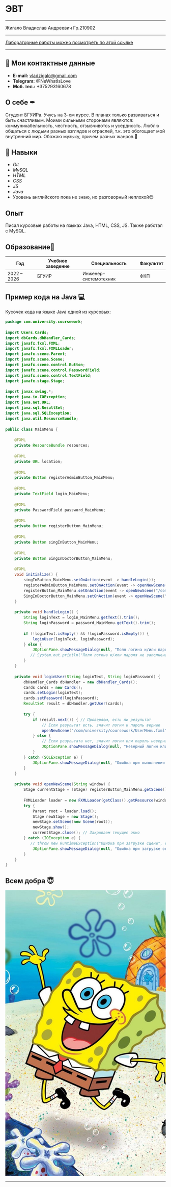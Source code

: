 # ЭВТ

---

Жигало Владислав Андреевич
Гр.210902

---

[Лабораторные работы можно посмотреть по этой ссылке](https://zhigalo04.github.io/Git/)

---

## 📝 Мои контактные данные

- **E-mail:** vladzigalo@gmail.com
- **Telegram:** @NeWhatIsLove
- **Моб. тел.:** +375293160678

## О себе ✒

Студент БГУИРа. Учусь на 3-ем курсе. В планах только развиваться и быть счастливым. Моими сильными сторонами являются: коммуникабельность, честность, отзывчивотсь и усердность. Люблю общаться с людьми разных взглядов и отраслей, т.к. это обогощает мой внутренний мир. Обожаю музыку, причем разных жанров.🎵

## 📜 Навыки

- _Git_
- _MySQL_
- _HTML_
- _CSS_
- _JS_
- _Java_
- Уровень английского пока не знаю, но разговорный неплохой😊

## Опыт

Писал курсовые работы на языках Java, HTML, CSS, JS. Также работал с MySQL.

## Образование🎩

| Год                      | Учебное заведение | Специальность         | Факультет  |
| -------------------------| ------------------| ----------------------| -----------|
| 2022 – 2026              | БГУИР             | Инженер-системотехник | ФКП        |


## Пример кода на Java 💻

Кусочек кода на языке Java одной из курсовых:

```java
package com.university.coursework;

import Users.Cards;
import dbCards.dbHandler_Cards;
import javafx.fxml.FXML;
import javafx.fxml.FXMLLoader;
import javafx.scene.Parent;
import javafx.scene.Scene;
import javafx.scene.control.Button;
import javafx.scene.control.PasswordField;
import javafx.scene.control.TextField;
import javafx.stage.Stage;

import javax.swing.*;
import java.io.IOException;
import java.net.URL;
import java.sql.ResultSet;
import java.sql.SQLException;
import java.util.ResourceBundle;

public class MainMenu {

    @FXML
    private ResourceBundle resources;

    @FXML
    private URL location;

    @FXML
    private Button registerAdminButton_MainMenu;

    @FXML
    private TextField login_MainMenu;

    @FXML
    private PasswordField password_MainMenu;

    @FXML
    private Button registerButton_MainMenu;

    @FXML
    private Button singInButton_MainMenu;

    @FXML
    private Button SingInDoctorButton_MainMenu;

    @FXML
    void initialize() {
        singInButton_MainMenu.setOnAction(event -> handleLogin());
        registerAdminButton_MainMenu.setOnAction(event -> openNewScene("/com/university/coursework/SingUpAdmin.fxml"));
        registerButton_MainMenu.setOnAction(event -> openNewScene("/com/university/coursework/NewCard.fxml"));
        SingInDoctorButton_MainMenu.setOnAction(event -> openNewScene("/com/university/coursework/SingInDoctor.fxml"));
    }

    private void handleLogin() {
        String loginText = login_MainMenu.getText().trim();
        String loginPassword = password_MainMenu.getText().trim();

        if (!loginText.isEmpty() && !loginPassword.isEmpty()) {
            loginUser(loginText, loginPassword);
        } else {
            JOptionPane.showMessageDialog(null, "Поля логина и/или пароля не заполнены!");
           // System.out.println("Поля логина и/или пароля не заполнены!");
        }
    }

    private void loginUser(String loginText, String loginPassword) {
        dbHandler_Cards dbHandler = new dbHandler_Cards();
        Cards cards = new Cards();
        cards.setLogin(loginText);
        cards.setPassword(loginPassword);
        ResultSet result = dbHandler.getUser(cards);

        try {
            if (result.next()) { // Проверяем, есть ли результат
                // Если результат есть, значит логин и пароль верные
                openNewScene("/com/university/coursework/UserMenu.fxml");
            } else {
                // Если результата нет, значит логин или пароль неверны
                JOptionPane.showMessageDialog(null, "Неверный логин или пароль!");
            }
        } catch (SQLException e) {
            JOptionPane.showMessageDialog(null, "Ошибка при выполнении запроса к базе данных");
        }
    }

    private void openNewScene(String window) {
        Stage currentStage = (Stage) registerButton_MainMenu.getScene().getWindow(); // Получаем текущее окно

        FXMLLoader loader = new FXMLLoader(getClass().getResource(window));
        try {
            Parent root = loader.load();
            Stage newStage = new Stage();
            newStage.setScene(new Scene(root));
            newStage.show();
            currentStage.close(); // Закрываем текущее окно
        } catch (IOException e) {
           // throw new RuntimeException("Ошибка при загрузке сцены", e);
            JOptionPane.showMessageDialog(null, "Ошибка при загрузке окна");
        }
    }
}
```


## Всем добра 😇

![Немного Спанч Боба](https://github.com/Zhigalo04/Git/blob/main/EVT%20labs/Image.jpg)

---